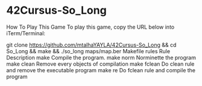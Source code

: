 # 42Cursus-So_Long
How To Play This Game
To play this game, copy the URL below into iTerm/Terminal:

git clone https://github.com/mtalhaYAYLA/42Cursus-So_Long && cd So_Long && make && ./so_long maps/map.ber
Makefile rules
Rule	Description
make	Compile the program.
make norm	Norminette the program
make clean	Remove every objects of compilation
make fclean	Do clean rule and remove the executable program
make re	Do fclean rule and compile the program
